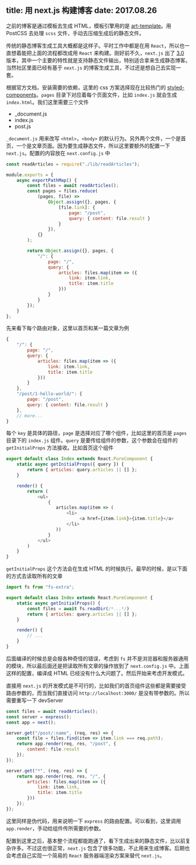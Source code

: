 title: 用 next.js 构建博客
date: 2017.08.26
---

之前的博客是通过模板去生成 HTML，模板引擎用的是 [art-template](https://github.com/aui/art-template)。用 PostCSS 去处理 `scss` 文件，手动去压缩生成后的静态文件。

传统的静态博客生成工具大概都是这样子。平时工作中都是在用 `React`，所以也一直想着能把上面的流程都改成用 `React` 来构建。刚好前不久，`next.js` 出了 [3.0](https://zeit.co/blog/next3) 版本，其中一个主要的特性就是支持静态文件输出，特别适合拿来生成静态博客。
当然社区里面已经有基于 `next.js` 的博客生成工具，不过还是想自己去实现一套。

根据官方文档，安装需要的依赖，这里的 css 方案选择现在比较热门的 [styled-components](https://www.styled-components.com/)。`pages` 目录下对应着每个页面文件，比如 `index.js` 就会生成 `index.html`。我们这里需要三个文件

- _document.js
- index.js
- post.js

`_document.js` 用来改写 `<html>`，`<body>` 的默认行为。另外两个文件，一个是首页，一个是文章页面。因为要生成静态文件，所以这里要额外的配置一下 `next.js`。配置的内容放在 `next.config.js` 中

```js
const readArticles = require("./lib/readArticles");

module.exports = {
	async exportPathMap() {
		const files = await readArticles();
		const pages = files.reduce(
			(pages, file) =>
				Object.assign({}, pages, {
					[file.link]: {
						page: "/post",
						query: { content: file.result }
					}
				}),
			{}
		);

		return Object.assign({}, pages, {
			"/": {
				page: "/",
				query: {
					articles: files.map(item => ({
						link: item.link,
						title: item.title
					}))
				}
			}
		});
	}
};
```

先来看下每个路由对象，这里以首页和某一篇文章为例

```js
{
    "/": {				
        page: "/",
        query: {
            articles: files.map(item => ({
                link: item.link,
                title: item.title
            }))
        }
    },
    "/post/1-hello-world/": {
        page: "/post",
        query: { content: file.result }
    },
    // more...
}
```

每个 `key` 是具体的路径，`page` 是选择对应了哪个组件，比如这里的首页是 `pages` 目录下的 `index.js` 组件。`query` 是要传给组件的参数，这个参数会在组件的 `getInitialProps` 方法接收。比如首页这个组件

```js
export default class Index extends React.PureComponent {
	static async getInitialProps({ query }) {
		return { articles: query.articles || [] };
	}

    render() {
        return (
            <ul>
                {
                   articles.map(item => (
                       <li>
                            <a href={item.link}>{item.title}</a>
                       </li>
                   ))
                }
            </ul>
        )
    }
}
```

`getInitialProps` 这个方法会在生成 HTML 的时候执行。最早的时候，是以下面的方式去读取所有的文章

```js
import fs from "fs-extra";

export default class Index extends React.PureComponent {
	static async getInitialProps() {
        const files = await fs.readDir(/*...*/)
		return { articles: query.articles || [] };
	}

    render() {
        // ...
    }
}
```

后面编译的时候总是会报各种奇怪的错误，考虑到 `fs` 并不是浏览器和服务器通用的模块，所以最后面还是把读取所有文章的操作放到了 `next.config.js` 中。上面这样的配置，编译成 HTML 已经没有什么大问题了。然后开始来考虑开发模式。

直接用 `next.js` 的开发模式是不可行的，比如我们的首页组件这些都是需要接受路由参数的，而当我们直接访问 `http://localhost:3000/` 是没有带参数的。所以需要重写一下 devServer

```js
const files = await readArticles();
const server = express();
const app = next();

server.get("/post/:name", (req, res) => {
    const file = files.find(item => item.link === req.path);
    return app.render(req, res, "/post", {
        content: file.result
    });
});

server.get("*", (req, res) => {
    return app.render(req, res, "/", {
        articles: files.map(item => ({
            link: item.link,
            title: item.title
        }))
    });
});
```

这里同样是伪代码，用来说明一下 `express` 的路由配置。可以看到，这里调用 `app.render`，手动给组件传所需要的参数。

配置到这里之后，基本整个流程都能跑通了，看下生成出来的静态文件，比以前复杂许多。不过这也很正常，`next.js` 包含了很多功能，不止用来生成博客。后期也会考虑自己实现一个简易的 `React` 服务器端渲染方案来替代 `next.js`。
